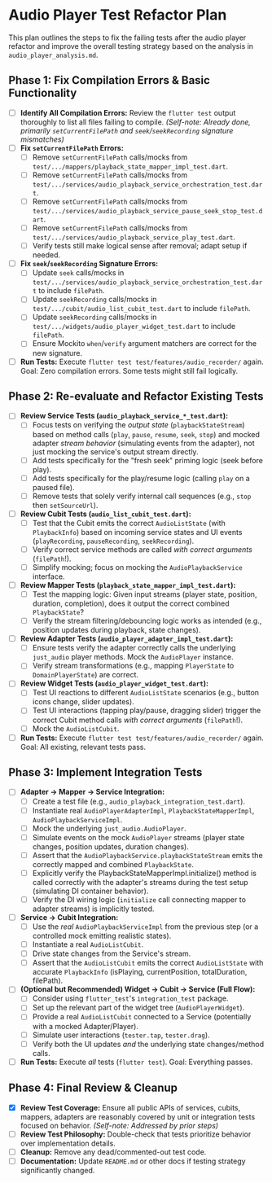 # Audio Player Test Refactor Plan

This plan outlines the steps to fix the failing tests after the audio player refactor and improve the overall testing strategy based on the analysis in `audio_player_analysis.md`.

## Phase 1: Fix Compilation Errors & Basic Functionality

*   [ ] **Identify All Compilation Errors:** Review the `flutter test` output thoroughly to list all files failing to compile. *(Self-note: Already done, primarily `setCurrentFilePath` and `seek`/`seekRecording` signature mismatches)*
*   [ ] **Fix `setCurrentFilePath` Errors:**
    *   [ ] Remove `setCurrentFilePath` calls/mocks from `test/.../mappers/playback_state_mapper_impl_test.dart`.
    *   [ ] Remove `setCurrentFilePath` calls/mocks from `test/.../services/audio_playback_service_orchestration_test.dart`.
    *   [ ] Remove `setCurrentFilePath` calls/mocks from `test/.../services/audio_playback_service_pause_seek_stop_test.dart`.
    *   [ ] Remove `setCurrentFilePath` calls/mocks from `test/.../services/audio_playback_service_play_test.dart`.
    *   [ ] Verify tests still make logical sense after removal; adapt setup if needed.
*   [ ] **Fix `seek`/`seekRecording` Signature Errors:**
    *   [ ] Update `seek` calls/mocks in `test/.../services/audio_playback_service_orchestration_test.dart` to include `filePath`.
    *   [ ] Update `seekRecording` calls/mocks in `test/.../cubit/audio_list_cubit_test.dart` to include `filePath`.
    *   [ ] Update `seekRecording` calls/mocks in `test/.../widgets/audio_player_widget_test.dart` to include `filePath`.
    *   [ ] Ensure Mockito `when`/`verify` argument matchers are correct for the new signature.
*   [ ] **Run Tests:** Execute `flutter test test/features/audio_recorder/` again. Goal: Zero compilation errors. Some tests might still fail logically.

## Phase 2: Re-evaluate and Refactor Existing Tests

*   [ ] **Review Service Tests (`audio_playback_service_*_test.dart`):**
    *   [ ] Focus tests on verifying the *output state* (`playbackStateStream`) based on method calls (`play`, `pause`, `resume`, `seek`, `stop`) and mocked adapter *stream behavior* (simulating events from the adapter), not just mocking the service's output stream directly.
    *   [ ] Add tests specifically for the "fresh seek" priming logic (seek before play).
    *   [ ] Add tests specifically for the play/resume logic (calling `play` on a paused file).
    *   [ ] Remove tests that solely verify internal call sequences (e.g., `stop` then `setSourceUrl`).
*   [ ] **Review Cubit Tests (`audio_list_cubit_test.dart`):**
    *   [ ] Test that the Cubit emits the correct `AudioListState` (with `PlaybackInfo`) based on incoming service states and UI events (`playRecording`, `pauseRecording`, `seekRecording`).
    *   [ ] Verify correct service methods are called *with correct arguments* (`filePath`!).
    *   [ ] Simplify mocking; focus on mocking the `AudioPlaybackService` interface.
*   [ ] **Review Mapper Tests (`playback_state_mapper_impl_test.dart`):**
    *   [ ] Test the mapping logic: Given input streams (player state, position, duration, completion), does it output the correct combined `PlaybackState`?
    *   [ ] Verify the stream filtering/debouncing logic works as intended (e.g., position updates during playback, state changes).
*   [ ] **Review Adapter Tests (`audio_player_adapter_impl_test.dart`):**
    *   [ ] Ensure tests verify the adapter correctly calls the underlying `just_audio` player methods. Mock the `AudioPlayer` instance.
    *   [ ] Verify stream transformations (e.g., mapping `PlayerState` to `DomainPlayerState`) are correct.
*   [ ] **Review Widget Tests (`audio_player_widget_test.dart`):**
    *   [ ] Test UI reactions to different `AudioListState` scenarios (e.g., button icons change, slider updates).
    *   [ ] Test UI interactions (tapping play/pause, dragging slider) trigger the correct Cubit method calls *with correct arguments* (`filePath`!).
    *   [ ] Mock the `AudioListCubit`.
*   [ ] **Run Tests:** Execute `flutter test test/features/audio_recorder/` again. Goal: All existing, relevant tests pass.

## Phase 3: Implement Integration Tests

*   [ ] **Adapter -> Mapper -> Service Integration:**
    *   [ ] Create a test file (e.g., `audio_playback_integration_test.dart`).
    *   [ ] Instantiate real `AudioPlayerAdapterImpl`, `PlaybackStateMapperImpl`, `AudioPlaybackServiceImpl`.
    *   [ ] Mock the underlying `just_audio.AudioPlayer`.
    *   [ ] Simulate events on the mock `AudioPlayer` streams (player state changes, position updates, duration changes).
    *   [ ] Assert that the `AudioPlaybackService.playbackStateStream` emits the correctly mapped and combined `PlaybackState`.
    *   [ ] Explicitly verify the PlaybackStateMapperImpl.initialize() method is called correctly with the adapter's streams during the test setup (simulating DI container behavior).
    *   [ ] Verify the DI wiring logic (`initialize` call connecting mapper to adapter streams) is implicitly tested.
*   [ ] **Service -> Cubit Integration:**
    *   [ ] Use the *real* `AudioPlaybackServiceImpl` from the previous step (or a controlled mock emitting realistic states).
    *   [ ] Instantiate a real `AudioListCubit`.
    *   [ ] Drive state changes from the Service's stream.
    *   [ ] Assert that the `AudioListCubit` emits the correct `AudioListState` with accurate `PlaybackInfo` (isPlaying, currentPosition, totalDuration, filePath).
*   [ ] **(Optional but Recommended) Widget -> Cubit -> Service (Full Flow):**
    *   [ ] Consider using `flutter_test`'s `integration_test` package.
    *   [ ] Set up the relevant part of the widget tree (`AudioPlayerWidget`).
    *   [ ] Provide a real `AudioListCubit` connected to a Service (potentially with a mocked Adapter/Player).
    *   [ ] Simulate user interactions (`tester.tap`, `tester.drag`).
    *   [ ] Verify both the UI updates *and* the underlying state changes/method calls.
*   [ ] **Run Tests:** Execute *all* tests (`flutter test`). Goal: Everything passes.

## Phase 4: Final Review & Cleanup

*   [x] **Review Test Coverage:** Ensure all public APIs of services, cubits, mappers, adapters are reasonably covered by unit or integration tests focused on behavior. *(Self-note: Addressed by prior steps)*
*   [ ] **Review Test Philosophy:** Double-check that tests prioritize behavior over implementation details.
*   [ ] **Cleanup:** Remove any dead/commented-out test code.
*   [ ] **Documentation:** Update `README.md` or other docs if testing strategy significantly changed. 